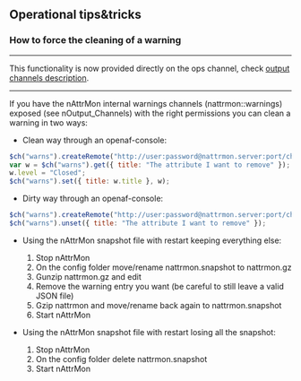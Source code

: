 ## Operational tips&tricks

### How to force the cleaning of a warning

----

This functionality is now provided directly on the ops channel, check [output channels description](nAttrMon-nOutput-Channels).

----

If you have the nAttrMon internal warnings channels (nattrmon::warnings) exposed (see nOutput_Channels) with the right permissions you can clean a warning in two ways:

* Clean way through an openaf-console:
````javascript
$ch("warns").createRemote("http://user:password@nattrmon.server:port/chs/warns");
var w = $ch("warns").get({ title: "The attribute I want to remove" });
w.level = "Closed";
$ch("warns").set({ title: w.title }, w);
````

* Dirty way through an openaf-console: 
````javascript
$ch("warns").createRemote("http://user:password@nattrmon.server:port/chs/warns");
$ch("warns").unset({ title: "The attribute I want to remove" });
````

* Using the nAttrMon snapshot file with restart keeping everything else:

  1. Stop nAttrMon
  2. On the config folder move/rename nattrmon.snapshot to nattrmon.gz
  3. Gunzip nattrmon.gz and edit
  4. Remove the warning entry you want (be careful to still leave a valid JSON file)
  5. Gzip nattrmon and move/rename back again to nattrmon.snapshot
  6. Start nAttrMon

* Using the nAttrMon snapshot file with restart losing all the snapshot:

  1. Stop nAttrMon
  2. On the config folder delete nattrmon.snapshot
  3. Start nAttrMon

